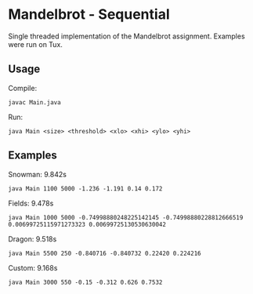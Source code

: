 # Mandelbrot - Sequential

Single threaded implementation of the Mandelbrot assignment. Examples were run on Tux.

## Usage

Compile:

`javac Main.java`

Run:

`java Main <size> <threshold> <xlo> <xhi> <ylo> <yhi>`

## Examples

Snowman: 9.842s

`java Main 1100 5000 -1.236 -1.191 0.14 0.172`

Fields: 9.478s

`java Main 1000 5000 -0.74998880248225142145 -0.74998880228812666519 0.00699725115971273323 0.00699725130530630042`

Dragon: 9.518s

`java Main 5500 250 -0.840716 -0.840732 0.22420 0.224216`

Custom: 9.168s

`java Main 3000 550 -0.15 -0.312 0.626 0.7532`
